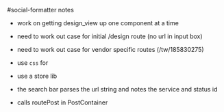 #social-formatter notes
- work on getting design_view up one component at a time
- need to work out case for initial /design route (no url in input box)
- need to work out case for vendor specific routes (/tw/185830275)
- use ````css```` for 
- use a store lib

- the search bar parses the url string and notes the service and status id
- calls routePost in PostContainer 